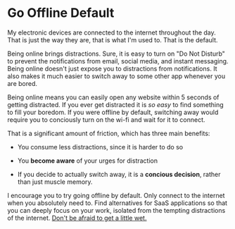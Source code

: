 # Go Offline Default

My electronic devices are connected to the internet throughout the day. That is just the way they are, that is what I'm used to. That is the default.

Being online brings distractions. Sure, it is easy to turn on "Do Not Disturb" to prevent the notifications from email, social media, and instant messaging. Being online doesn't just expose you to distractions from notifications. It also makes it much easier to switch away to some other app whenever you are bored.

Being online means you can easily open any website within 5 seconds of getting distracted. If you ever get distracted it is *so easy* to find something to fill your boredom. If you were offline by default, switching away would require you to conciously turn on the wi-fi and wait for it to connect.

That is a significant amount of friction, which has three main benefits:

- You consume less distractions, since it is harder to do so

- You **become aware** of your urges for distraction

- If you decide to actually switch away, it is a **concious decision**, rather than just muscle memory.

I encourage you to try going offline by default. Only connect to the internet when you absolutely need to. Find alternatives for SaaS applications so that you can deeply focus on your work, isolated from the tempting distractions of the internet. [Don't be afraid to get a little wet.](umbrella.html)